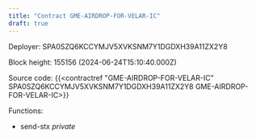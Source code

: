 ```yaml
---
title: "Contract GME-AIRDROP-FOR-VELAR-IC"
draft: true
---
```

Deployer: SPA0SZQ6KCCYMJV5XVKSNM7Y1DGDXH39A11ZX2Y8


 



Block height: 155156 (2024-06-24T15:10:40.000Z)

Source code: {{<contractref "GME-AIRDROP-FOR-VELAR-IC" SPA0SZQ6KCCYMJV5XVKSNM7Y1DGDXH39A11ZX2Y8 GME-AIRDROP-FOR-VELAR-IC>}}

Functions:

* send-stx _private_
